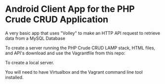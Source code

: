# Android Client App for the PHP Crude CRUD Application

A very basic app that uses "Volley" to make an HTTP API request to retrieve data from a MySQL Database

To create a server running the PHP Crude CRUD LAMP stack, HTML files, and API's download and use the Vagrantfile from this repo:


To create a local server.

You will need to have Virtualbox and the Vagrant command line tool installed.
